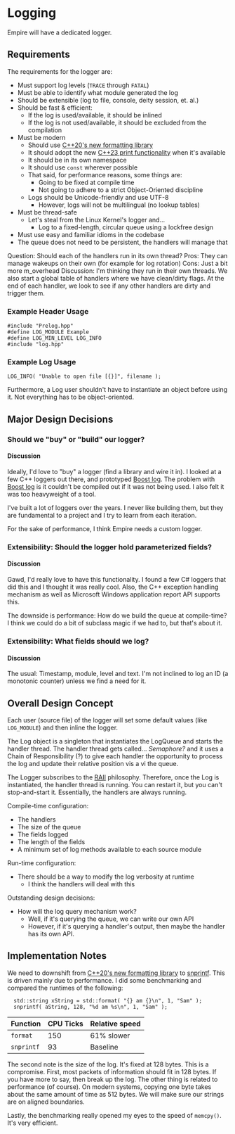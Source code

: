 Logging
=======

Empire will have a dedicated logger.

## Requirements
The requirements for the logger are:
  - Must support log levels (`TRACE` through `FATAL`)
  - Must be able to identify what module generated the log
  - Should be extensible (log to file, console, deity session, et. al.)
  - Should be fast & efficient:
    - If the log is used/available, it should be inlined
    - If the log is not used/available, it should be excluded from the compilation
  - Must be modern
    - Should use [C++20's new formatting library]
    - It should adopt the new [C++23 print functionality] when it's available
    - It should be in its own namespace
    - It should use `const` wherever possible
    - That said, for performance reasons, some things are:
      - Going to be fixed at compile time
      - Not going to adhere to a strict Object-Oriented discipline
    - Logs should be Unicode-friendly and use UTF-8 
      - However, logs will not be multilingual (no lookup tables)
  - Must be thread-safe
    - Let's steal from the Linux Kernel's logger and...
      - Log to a fixed-length, circular queue using a lockfree design
  - Must use easy and familiar idioms in the codebase
  - The queue does not need to be persistent, the handlers will manage that

Question:  Should each of the handlers run in its own thread?
Pros: They can manage wakeups on their own (for example for log rotation)
Cons: Just a bit more m_overhead
Discussion:
I'm thinking they run in their own threads.  We also start a global table of
handlers where we have clean/dirty flags.  At the end of each handler, we
look to see if any other handlers are dirty and trigger them.

### Example Header Usage
    
````
#include "Prelog.hpp" 
#define LOG_MODULE Example
#define LOG_MIN_LEVEL LOG_INFO
#include "log.hpp"
````
      
### Example Log Usage
    
````
LOG_INFO( "Unable to open file [{}]", filename ); 
````
      
Furthermore, a Log user shouldn't have to instantiate an object before using 
it.  Not everything has to be object-oriented.

## Major Design Decisions
### Should we "buy" or "build" our logger?
#### Discussion
Ideally, I'd love to "buy" a logger (find a library and wire it in).  I looked
at a few C++ loggers out there, and prototyped [Boost log].  The problem with 
[Boost log] is it couldn't be compiled out if it was not being used.  I also felt
it was too heavyweight of a tool.

I've built a lot of loggers over the years.  I never like building them, but
they are fundamental to a project and I try to learn from each iteration.  

For the sake of performance, I think Empire needs a custom logger.

### Extensibility:  Should the logger hold parameterized fields?
#### Discussion
Gawd, I'd really love to have this functionality.  I found a few C# loggers that
did this and I thought it was really cool.  Also, the C++ exception handling
mechanism as well as Microsoft Windows application report API supports this.

The downside is performance:  How do we build the queue at compile-time?  I 
think we could do a bit of subclass magic if we had to, but that's about it.

### Extensibility:  What fields should we log?
#### Discussion
The usual:  Timestamp, module, level and text.  I'm not inclined to log an ID
(a monotonic counter) unless we find a need for it.


## Overall Design Concept
Each user (source file) of the logger will set some default values (like 
`LOG_MODULE`) and then inline the logger.

The Log object is a singleton that instantiates the LogQueue and starts the
handler thread.  The handler thread gets called... _Semaphore?_ and it uses a 
Chain of Responsibility (?) to give each handler the opportunity to process
the log and update their relative position vis a vi the queue.

The Logger subscribes to the [RAII] philosophy.  Therefore, once the Log is 
instantiated, the handler thread is running.  You can restart it, but you can't
stop-and-start it.  Essentially, the handlers are always running.

Compile-time configuration:
  - The handlers
  - The size of the queue
  - The fields logged
  - The length of the fields
  - A minimum set of log methods available to each source module

Run-time configuration:
  - There should be a way to modify the log verbosity at runtime
    - I think the handlers will deal with this

Outstanding design decisions:
  - How will the log query mechanism work?
    - Well, if it's querying the queue, we can write our own API
    - However, if it's querying a handler's output, then maybe the handler has 
      its own API.

## Implementation Notes
We need to downshift from [C++20's new formatting library] to [snprintf].
This is driven mainly due to performance.  I did some benchmarking and compared
the runtimes of the following:

      std::string xString = std::format( "{} am {}\n", 1, "Sam" );
      snprintf( aString, 128, "%d am %s\n", 1, "Sam" );

| Function   | CPU Ticks | Relative speed |
|------------|-----------|----------------|
| `format`   | 150       | 61% slower     |
| `snprintf` | 93        | Baseline       |

The second note is the size of the log.  It's fixed at 128 bytes.  This is 
a compromise.  First, most packets of information should fit in 128 bytes.  If
you have more to say, then break up the log.  The other thing is related to 
performance (of course).  On modern systems, copying one byte takes about the
same amount of time as 512 bytes.  We will make sure our strings are on aligned
boundaries.

Lastly, the benchmarking really opened my eyes to the speed of `memcpy()`.  It's
very efficient.

[Boost log]:  https://www.boost.org/doc/libs/1_82_0/libs/log/doc/html/index.html
[C++20's new formatting library]: https://en.cppreference.com/w/cpp/utility/format
[C++23 print functionality]: https://en.cppreference.com/w/cpp/header/print
[RAII]: https://en.cppreference.com/w/cpp/language/raii
[snprintf]: https://en.cppreference.com/w/cpp/io/c/fprintf
